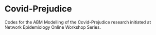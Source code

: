 # Covid-Prejudice
Codes for the ABM Modelling of the Covid-Prejudice research initiated at Network Epidemiology Online Workshop Series.
